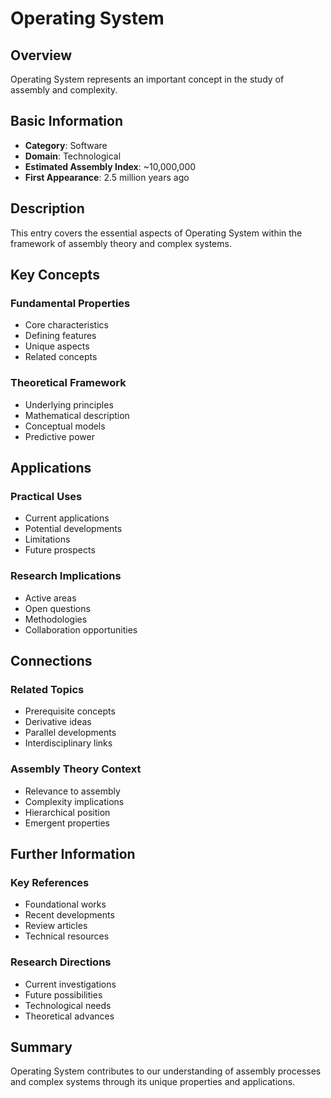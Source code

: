 # Operating System

## Overview

Operating System represents an important concept in the study of assembly and complexity.

## Basic Information

- **Category**: Software
- **Domain**: Technological
- **Estimated Assembly Index**: ~10,000,000
- **First Appearance**: 2.5 million years ago

## Description

This entry covers the essential aspects of Operating System within the framework of assembly theory and complex systems.

## Key Concepts

### Fundamental Properties
- Core characteristics
- Defining features
- Unique aspects
- Related concepts

### Theoretical Framework
- Underlying principles
- Mathematical description
- Conceptual models
- Predictive power

## Applications

### Practical Uses
- Current applications
- Potential developments
- Limitations
- Future prospects

### Research Implications
- Active areas
- Open questions
- Methodologies
- Collaboration opportunities

## Connections

### Related Topics
- Prerequisite concepts
- Derivative ideas
- Parallel developments
- Interdisciplinary links

### Assembly Theory Context
- Relevance to assembly
- Complexity implications
- Hierarchical position
- Emergent properties

## Further Information

### Key References
- Foundational works
- Recent developments
- Review articles
- Technical resources

### Research Directions
- Current investigations
- Future possibilities
- Technological needs
- Theoretical advances

## Summary

Operating System contributes to our understanding of assembly processes and complex systems through its unique properties and applications.

